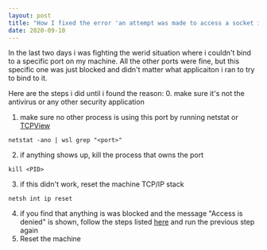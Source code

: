 ```yaml
---
layout: post
title: "How I fixed the error 'an attempt was made to access a socket in a way forbidden by its access permissions' on my machine"
date: 2020-09-10
---
```

In the last two days i was fighting the werid situation where i couldn't bind to a specific port on my machine.
All the other ports were fine, but this specific one was just blocked and didn't matter what applicaiton i ran to try to bind to it.

Here are the steps i did until i found the reason:
0. make sure it's not the antivirus or any other security application
1. make sure no other process is using this port by running netstat or [TCPView](https://docs.microsoft.com/en-us/sysinternals/downloads/tcpview)
```
netstat -ano | wsl grep "<port>"
```
2. if anything shows up, kill the process that owns the port
```
kill <PID>
```
3. if this didn't work, reset the machine TCP/IP stack
```
netsh int ip reset
```
4. if you find that anything is was blocked and the message "Access is denied" is shown, follow the steps listed [here](https://davidvielmetter.com/tricks/netsh-int-ip-reset-says-access-denied/) and run the previous step again
5. Reset the machine

